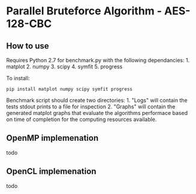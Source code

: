 # Parallel Bruteforce Algorithm - AES-128-CBC

## How to use
Requires Python 2.7 for benchmark.py with the following dependancies:
	1. matplot
	2. numpy
	3. scipy
	4. symfit
	5. progress

To install:
```
pip install matplot numpy scipy symfit progress
```

Benchmark script should create two directories:
	1. "Logs" will contain the tests stdout prints to a file for inspection
	2. "Graphs" will contain the generated matplot graphs that evaluate the algorithms performace based on time of completion
	for the computing resources available. 

## OpenMP implemenation
todo
## OpenCL implemenation
todo
